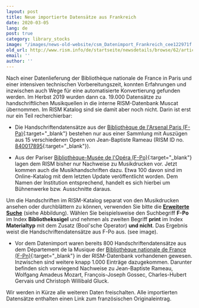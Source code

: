 ```yaml
---
layout: post
title: Neue importierte Datensätze aus Frankreich
date: 2020-03-05
lang: de
post: true
category: library_stocks
image: "/images/news-old-website/csm_Datenimport_Frankreich_cee122971f.png"
old_url: http://www.rism.info/de/startseite/newsdetails/browse/62/article/64/new-imported-records-from-france.html
email: ''
author: ''
---
```



Nach einer Datenlieferung der Bibliothèque nationale de France in Paris und einer intensiven technischen Vorbereitungszeit, konnten Erfahrungen und inzwischen auch Wege für eine automatisierte Konvertierung gefunden werden. Im Herbst 2019 wurden dann ca. 19.000 Datensätze zu handschriftlichen Musikquellen in die interne RISM-Datenbank Muscat übernommen. Im RISM Katalog sind sie damit aber noch nicht. Darin ist erst nur ein Teil recherchierbar:

- Die Handschriftendatensätze aus der [Bibliothèque de l'Arsenal Paris (F-Pa)](https://opac.rism.info/search?View=rism&siglum=F-Pa){:target="_blank"} bestehen nur aus einer Sammlung mit Auszügen aus 15 verschiedenen Opern von Jean-Baptiste Rameau (RISM ID no. [840017895](https://opac.rism.info/search?id=840017895&View=rism){:target="_blank"}).

- Aus der Pariser [Bibliothèque-Musée de l'Opéra (F-Po)](https://opac.rism.info/search?View=rism&siglum=F-Po){:target="_blank"} lagen dem RISM bisher nur Nachweise zu Musikdrucken vor. Jetzt kommen auch die Musikhandschriften dazu. Etwa 100 davon sind im Online-Katalog mit dem letzten Update veröffentlicht worden. Dem Namen der Institution entsprechend, handelt es sich hierbei um Bühnenwerke bzw. Ausschnitte daraus.

Um die Handschriften im RISM-Katalog separat von den Musikdrucken ansehen oder durchblättern zu können, verwenden Sie bitte die [**Erweiterte Suche**](https://opac.rism.info/advanced-search) (siehe Abbildung). Wählen Sie beispielsweise den Suchbegriff **F-Po** im Index **Bibliothekssigel** und nehmen als zweiten Begriff **print** im Index **Materialtyp** mit dem Zusatz (Bool'sche Operator) **und nicht**. Das Ergebnis weist die Handschriftendatensätze aus F-Po aus. (see image).

- Vor dem Datenimport waren bereits 800 Handschriftendatensätze aus dem Département de la Musique der [Bibliothèque nationale de France (F-Pn)](https://opac.rism.info/search?View=rism&siglum=F-Pn){:target="_blank"} in der RISM-Datenbank vorhandenen gewesen. Inzwischen sind weitere knapp 1.000 Einträge dazugekommen. Darunter befinden sich vorwiegend Nachweise zu Jean-Baptiste Rameau, Wolfgang Amadeus Mozart, François-Joseph Gossec, Charles-Hubert Gervais und Christoph Willibald Gluck.

Wir werden in Kürze alle weiteren Daten freischalten. Alle importierten Datensätze enthalten einen Link zum französischen Originaleintrag.



